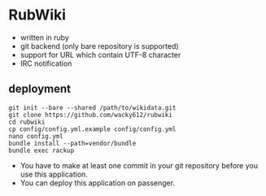 # RubWiki

- written in ruby
- git backend (only bare repository is supported)
- support for URL which contain UTF-8 character
- IRC notification

## deployment

~~~
git init --bare --shared /path/to/wikidata.git
git clone https://github.com/wacky612/rubwiki
cd rubwiki
cp config/config.yml.example config/config.yml
nano config.yml
bundle install --path=vendor/bundle
bundle exec rackup
~~~

- You have to make at least one commit in your
  git repository before you use this application.
- You can deploy this application on passenger.
